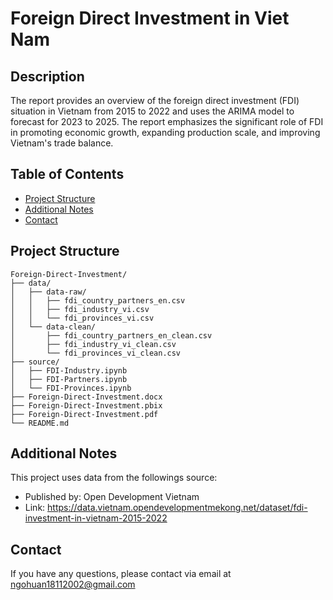 # Foreign Direct Investment in Viet Nam

## Description

The report provides an overview of the foreign direct investment (FDI) situation in Vietnam from 2015 to 2022 and uses the ARIMA model to forecast for 2023 to 2025. The report emphasizes the significant role of FDI in promoting economic growth, expanding production scale, and improving Vietnam's trade balance.

## Table of Contents
- [Project Structure](#project-structure)
- [Additional Notes](#additional-notes)
- [Contact](#Contact)

## Project Structure
```
Foreign-Direct-Investment/
├── data/
│   ├── data-raw/
│   │   ├── fdi_country_partners_en.csv
│   │   ├── fdi_industry_vi.csv
│   │   └── fdi_provinces_vi.csv
│   └── data-clean/
│       ├── fdi_country_partners_en_clean.csv
│       ├── fdi_industry_vi_clean.csv
│       └── fdi_provinces_vi_clean.csv
├── source/
│   ├── FDI-Industry.ipynb
│   ├── FDI-Partners.ipynb
│   └── FDI-Provinces.ipynb
├── Foreign-Direct-Investment.docx
├── Foreign-Direct-Investment.pbix
├── Foreign-Direct-Investment.pdf
└── README.md
```

## Additional Notes
This project uses data from the followings source:  
- Published by: Open Development Vietnam
- Link: https://data.vietnam.opendevelopmentmekong.net/dataset/fdi-investment-in-vietnam-2015-2022

## Contact
If you have any questions, please contact via email at ngohuan18112002@gmail.com

